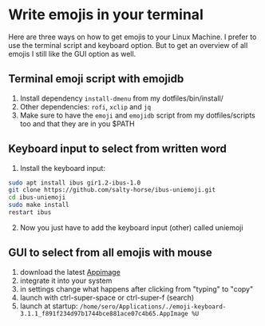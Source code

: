 # Write emojis in your terminal

Here are three ways on how to get emojis to your Linux Machine. I prefer to
use the terminal script and keyboard option. But to get an overview of all 
emojis I still like the GUI option as well.

## Terminal emoji script with emojidb

1. Install dependency `install-dmenu` from my dotfiles/bin/install/
1. Other dependencies: `rofi`, `xclip` and `jq`
1. Make sure to have the `emoji` and `emojidb` script from my dotfiles/scripts
too and that they are in you \$PATH

## Keyboard input to select from written word

1. Install the keyboard input:

```bash
sudo apt install ibus gir1.2-ibus-1.0
git clone https://github.com/salty-horse/ibus-uniemoji.git
cd ibus-uniemoji
sudo make install
restart ibus
```

2. Now you just have to add the keyboard input (other) called uniemoji

## GUI to select from all emojis with mouse

1. download the latest [Appimage]
1. integrate it into your system
1. in settings change what happens after clicking from "typing" to "copy"
1. launch with ctrl-super-space or ctrl-super-f (search)
1. launch at startup: `/home/sero/Applications/./emoji-keyboard-3.1.1_f891f234d97b1744bce881ace07c4b65.AppImage %U`

[Appimage]: <https://github.com/OzymandiasTheGreat/emoji-keyboard/releases>
